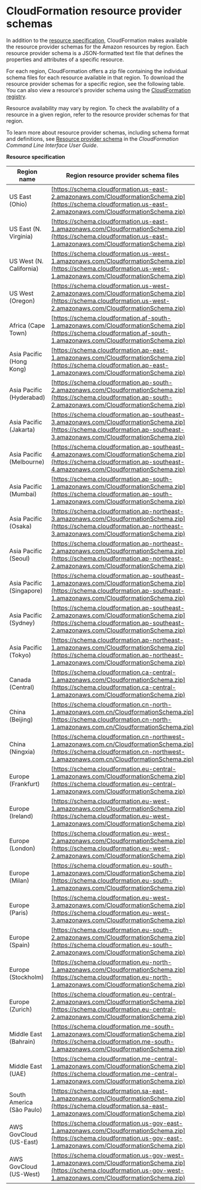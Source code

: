 # CloudFormation resource provider schemas<a name="resource-type-schemas"></a>

In addition to the [resource specification](https://docs.aws.amazon.com/AWSCloudFormation/latest/UserGuide/cfn-resource-specification.html), CloudFormation makes available the resource provider schemas for the Amazon resources by region\. Each resource provider schema is a JSON\-formatted text file that defines the properties and attributes of a specific resource\.

For each region, CloudFormation offers a zip file containing the individual schema files for each resource available in that region\. To download the resource provider schemas for a specific region, see the following table\. You can also view a resource's provider schema using the [CloudFormation registry](https://docs.aws.amazon.com/AWSCloudFormation/latest/UserGuide/registry.html)\.

Resource availability may vary by region\. To check the availability of a resource in a given region, refer to the resource provider schemas for that region\.

To learn more about resource provider schemas, including schema format and definitions, see [Resource provider schema](https://docs.aws.amazon.com/cloudformation-cli/latest/userguide/resource-type-schema.html) in the *CloudFormation Command Line Interface User Guide*\.


**Resource specification**  

|  Region name  |  Region resource provider schema files  | 
| --- | --- | 
|  US East \(Ohio\)  |  [https://schema.cloudformation.us-east-2.amazonaws.com/CloudformationSchema.zip](https://schema.cloudformation.us-east-2.amazonaws.com/CloudformationSchema.zip)  | 
|  US East \(N\. Virginia\)  |  [https://schema.cloudformation.us-east-1.amazonaws.com/CloudformationSchema.zip](https://schema.cloudformation.us-east-1.amazonaws.com/CloudformationSchema.zip)  | 
|  US West \(N\. California\)  |  [https://schema.cloudformation.us-west-1.amazonaws.com/CloudformationSchema.zip](https://schema.cloudformation.us-west-1.amazonaws.com/CloudformationSchema.zip)  | 
|  US West \(Oregon\)  |  [https://schema.cloudformation.us-west-2.amazonaws.com/CloudformationSchema.zip](https://schema.cloudformation.us-west-2.amazonaws.com/CloudformationSchema.zip)  | 
|  Africa \(Cape Town\)  |  [https://schema.cloudformation.af-south-1.amazonaws.com/CloudformationSchema.zip](https://schema.cloudformation.af-south-1.amazonaws.com/CloudformationSchema.zip)  | 
|  Asia Pacific \(Hong Kong\)  |  [https://schema.cloudformation.ap-east-1.amazonaws.com/CloudformationSchema.zip](https://schema.cloudformation.ap-east-1.amazonaws.com/CloudformationSchema.zip)  | 
|  Asia Pacific \(Hyderabad\)  |  [https://schema.cloudformation.ap-south-2.amazonaws.com/CloudformationSchema.zip](https://schema.cloudformation.ap-south-2.amazonaws.com/CloudformationSchema.zip)  | 
|  Asia Pacific \(Jakarta\)  |  [https://schema.cloudformation.ap-southeast-3.amazonaws.com/CloudformationSchema.zip](https://schema.cloudformation.ap-southeast-3.amazonaws.com/CloudformationSchema.zip)  | 
|  Asia Pacific \(Melbourne\)  |  [https://schema.cloudformation.ap-southeast-4.amazonaws.com/CloudformationSchema.zip](https://schema.cloudformation.ap-southeast-4.amazonaws.com/CloudformationSchema.zip)  | 
|  Asia Pacific \(Mumbai\)  |  [https://schema.cloudformation.ap-south-1.amazonaws.com/CloudformationSchema.zip](https://schema.cloudformation.ap-south-1.amazonaws.com/CloudformationSchema.zip)  | 
|  Asia Pacific \(Osaka\)  |  [https://schema.cloudformation.ap-northeast-3.amazonaws.com/CloudformationSchema.zip](https://schema.cloudformation.ap-northeast-3.amazonaws.com/CloudformationSchema.zip)  | 
|  Asia Pacific \(Seoul\)  |  [https://schema.cloudformation.ap-northeast-2.amazonaws.com/CloudformationSchema.zip](https://schema.cloudformation.ap-northeast-2.amazonaws.com/CloudformationSchema.zip)  | 
|  Asia Pacific \(Singapore\)  |  [https://schema.cloudformation.ap-southeast-1.amazonaws.com/CloudformationSchema.zip](https://schema.cloudformation.ap-southeast-1.amazonaws.com/CloudformationSchema.zip)  | 
|  Asia Pacific \(Sydney\)  |  [https://schema.cloudformation.ap-southeast-2.amazonaws.com/CloudformationSchema.zip](https://schema.cloudformation.ap-southeast-2.amazonaws.com/CloudformationSchema.zip)  | 
|  Asia Pacific \(Tokyo\)  |  [https://schema.cloudformation.ap-northeast-1.amazonaws.com/CloudformationSchema.zip](https://schema.cloudformation.ap-northeast-1.amazonaws.com/CloudformationSchema.zip)  | 
|  Canada \(Central\)  |  [https://schema.cloudformation.ca-central-1.amazonaws.com/CloudformationSchema.zip](https://schema.cloudformation.ca-central-1.amazonaws.com/CloudformationSchema.zip)  | 
|  China \(Beijing\)  |  [https://schema.cloudformation.cn-north-1.amazonaws.com.cn/CloudformationSchema.zip](https://schema.cloudformation.cn-north-1.amazonaws.com.cn/CloudformationSchema.zip)  | 
|  China \(Ningxia\)  |  [https://schema.cloudformation.cn-northwest-1.amazonaws.com.cn/CloudformationSchema.zip](https://schema.cloudformation.cn-northwest-1.amazonaws.com.cn/CloudformationSchema.zip)  | 
|  Europe \(Frankfurt\)  |  [https://schema.cloudformation.eu-central-1.amazonaws.com/CloudformationSchema.zip](https://schema.cloudformation.eu-central-1.amazonaws.com/CloudformationSchema.zip)  | 
|  Europe \(Ireland\)  |  [https://schema.cloudformation.eu-west-1.amazonaws.com/CloudformationSchema.zip](https://schema.cloudformation.eu-west-1.amazonaws.com/CloudformationSchema.zip)  | 
|  Europe \(London\)  |  [https://schema.cloudformation.eu-west-2.amazonaws.com/CloudformationSchema.zip](https://schema.cloudformation.eu-west-2.amazonaws.com/CloudformationSchema.zip)  | 
|  Europe \(Milan\)  |  [https://schema.cloudformation.eu-south-1.amazonaws.com/CloudformationSchema.zip](https://schema.cloudformation.eu-south-1.amazonaws.com/CloudformationSchema.zip)  | 
|  Europe \(Paris\)  |  [https://schema.cloudformation.eu-west-3.amazonaws.com/CloudformationSchema.zip](https://schema.cloudformation.eu-west-3.amazonaws.com/CloudformationSchema.zip)  | 
|  Europe \(Spain\)  |  [https://schema.cloudformation.eu-south-2.amazonaws.com/CloudformationSchema.zip](https://schema.cloudformation.eu-south-2.amazonaws.com/CloudformationSchema.zip)  | 
|  Europe \(Stockholm\)  |  [https://schema.cloudformation.eu-north-1.amazonaws.com/CloudformationSchema.zip](https://schema.cloudformation.eu-north-1.amazonaws.com/CloudformationSchema.zip)  | 
|  Europe \(Zurich\)  |  [https://schema.cloudformation.eu-central-2.amazonaws.com/CloudformationSchema.zip](https://schema.cloudformation.eu-central-2.amazonaws.com/CloudformationSchema.zip)  | 
|  Middle East \(Bahrain\)  |  [https://schema.cloudformation.me-south-1.amazonaws.com/CloudformationSchema.zip](https://schema.cloudformation.me-south-1.amazonaws.com/CloudformationSchema.zip)  | 
|  Middle East \(UAE\)  |  [https://schema.cloudformation.me-central-1.amazonaws.com/CloudformationSchema.zip](https://schema.cloudformation.me-central-1.amazonaws.com/CloudformationSchema.zip)  | 
|  South America \(São Paulo\)  |  [https://schema.cloudformation.sa-east-1.amazonaws.com/CloudformationSchema.zip](https://schema.cloudformation.sa-east-1.amazonaws.com/CloudformationSchema.zip)  | 
|  AWS GovCloud \(US\-East\)  |  [https://schema.cloudformation.us-gov-east-1.amazonaws.com/CloudformationSchema.zip](https://schema.cloudformation.us-gov-east-1.amazonaws.com/CloudformationSchema.zip)  | 
|  AWS GovCloud \(US\-West\)  |  [https://schema.cloudformation.us-gov-west-1.amazonaws.com/CloudformationSchema.zip](https://schema.cloudformation.us-gov-west-1.amazonaws.com/CloudformationSchema.zip)  | 